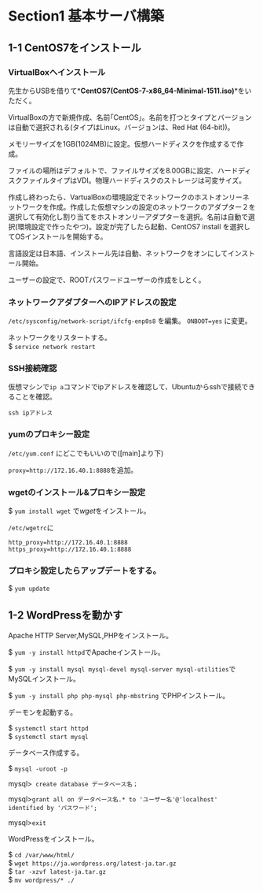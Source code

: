 # Section1 基本サーバ構築

## 1-1 CentOS7をインストール

### VirtualBoxへインストール

  先生からUSBを借りて*__CentOS7(CentOS-7-x86_64-Minimal-1511.iso)__*をいただく。

  VirtualBoxの方で新規作成、名前｢CentOS｣。名前を打つとタイプとバージョンは自動で選択される(タイプはLinux。バージョンは、Red Hat (64-bit))。

  メモリーサイズを1GB(1024MB)に設定。仮想ハードディスクを作成するで作成。

  ファイルの場所はデフォルトで、ファイルサイズを8.00GBに設定、ハードディスクファイルタイプはVDI。物理ハードディスクのストレージは可変サイズ。

  作成し終わったら、VartualBoxの環境設定でネットワークのホストオンリーネットワークを作成。作成した仮想マシンの設定のネットワークのアダプター２を選択して有効化し割り当てをホストオンリーアダプターを選択。名前は自動で選択(環境設定で作ったやつ)。設定が完了したら起動、CentOS7 install を選択してOSインストールを開始する。

  言語設定は日本語、インストール先は自動、ネットワークをオンにしてインストール開始。

  ユーザーの設定で、ROOTパスワードユーザーの作成をしとく。

### ネットワークアダプターへのIPアドレスの設定

  ``` /etc/sysconfig/network-script/ifcfg-enp0s8 ``` を編集。
  ``` ONBOOT=yes ``` に変更。

  ネットワークをリスタートする。  
  $ ``` service network restart ```

### SSH接続確認

  仮想マシンで``` ip a ```コマンドでipアドレスを確認して、Ubuntuからsshで接続できることを確認。

  ``` ssh ipアドレス ```

### yumのプロキシー設定

  ``` /etc/yum.conf ``` にどこでもいいので([main]より下)

  ``` proxy=http://172.16.40.1:8888 ```を追加。



### wgetのインストール&プロキシー設定



  $ ``` yum install wget ``` で*wget*をインストール。

  ``` /etc/wgetrc ```に

  ``` http_proxy=http://172.16.40.1:8888 ```  
  ``` https_proxy=http://172.16.40.1:8888 ```

### プロキシ設定したらアップデートをする。

  $ ``` yum update ```

## 1-2 WordPressを動かす

  Apache HTTP Server,MySQL,PHPをインストール。

  $ ``` yum -y install httpd ```でApacheインストール。

  $ ``` yum -y install mysql mysql-devel mysql-server mysql-utilities ```でMySQLインストール。

  $ ``` yum -y install php php-mysql php-mbstring ``` でPHPインストール。

  デーモンを起動する。

  $ ``` systemctl start httpd ```  
  $ ``` systemctl start mysql ```

  データベース作成する。

  $ ``` mysql -uroot -p ```

  mysql>``` create database データベース名；```

  mysql>``` grant all on データベース名.* to 'ユーザー名'@'localhost' identified by 'パスワード'; ```

  mysql>``` exit ```

  WordPressをインストール。

  $ ``` cd /var/www/html/ ```  
  $ ``` wget https://ja.wordpress.org/latest-ja.tar.gz ```  
  $ ``` tar -xzvf latest-ja.tar.gz ```  
  $ ``` mv wordpress/* ./ ```


